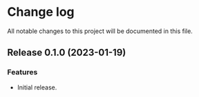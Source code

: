 # Change log

All notable changes to this project will be documented in this file.

## Release 0.1.0 (2023-01-19)

### Features

* Initial release.
